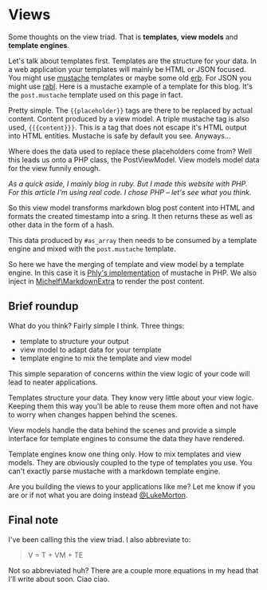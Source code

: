 # Views

Some thoughts on the view triad. That is 
**templates**, **view models** and **template engines**.

Let's talk about templates first. Templates are the structure
for your data. In a web application your templates will mainly
be HTML or JSON focused. You might use [mustache][1] templates
or maybe some old [erb][2]. For JSON you might use [rabl][3].
Here is a mustache example of a template for this blog. It's
the `post.mustache` template used on this page in fact.

<script src="https://gist.github.com/DrPheltRight/6683267.js"></script>

Pretty simple. The `{{placeholder}}` tags are there to be
replaced by actual content. Content produced by a view model.
A triple mustache tag is also used, `{{{content}}}`. This is
a tag that does not escape it's HTML output into HTML
entities. Mustache is safe by default you see. Anyways...

Where does the data used to replace these placeholders come
from? Well this leads us onto a PHP class, the PostViewModel.
View models model data for the view funnily enough.

*As a quick aside, I mainly blog in ruby. But I made this
website with PHP. For this article I'm using real code.
I chose PHP – let's see what you think.*

<script src="https://gist.github.com/DrPheltRight/6683279.js"></script>

So this view model transforms markdown blog post content into
HTML and formats the created timestamp into a sring. It then
returns these as well as other data in the form of a hash.

This data produced by `#as_array` then needs to be consumed by
a template engine and mixed with the `post.mustache` template. 

<script src="https://gist.github.com/DrPheltRight/6683286.js"></script>

So here we have the merging of template and view model by a
template engine. In this case it is [Phly's implementation][4]
of mustache in PHP. We also inject in
[Michelf\MarkdownExtra][5] to render the post content.

## Brief roundup

What do you think? Fairly simple I think. Three things:

 - template to structure your output
 - view model to adapt data for your template
 - template engine to mix the template and view model

This simple separation of concerns within the view logic of
your code will lead to neater applications.

Templates structure your data. They know very little about
your view logic. Keeping them this way you'll be able to reuse
them more often and not have to worry when changes happen
behind the scenes.

View models handle the data behind the scenes and provide a
simple interface for template engines to consume the data they
have rendered.

Template engines know one thing only. How to mix templates and
view models. They are obviously coupled to the type of
templates you use. You can't exactly parse mustache with a
markdown template engine.

Are you building the views to your applications like me? Let
me know if you are or if not what you are doing instead
[@LukeMorton][6].

## Final note

I've been calling this the view triad. I also abbreviate to:

> V = T + VM + TE

Not so abbreviated huh? There are a couple more equations in
my head that I'll write about soon. Ciao ciao.

[1]: http://mustache.github.io/
[2]: http://ruby-doc.org/stdlib-2.0.0/libdoc/erb/rdoc/ERB.html
[3]: https://github.com/nesquena/rabl
[4]: https://github.com/phly/phly_mustache
[5]: https://github.com/michelf/php-markdown
[6]: https://twitter.com/LukeMorton
